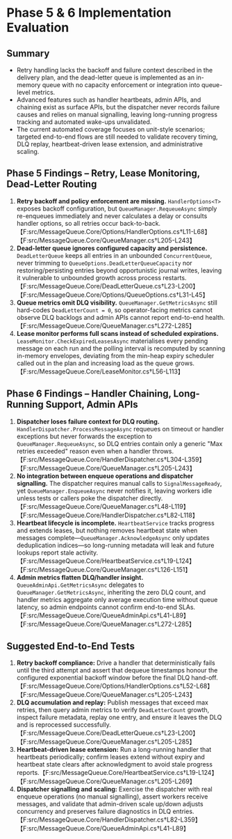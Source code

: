 # Phase 5 & 6 Implementation Evaluation

## Summary
- Retry handling lacks the backoff and failure context described in the delivery plan, and the dead-letter queue is implemented as an in-memory queue with no capacity enforcement or integration into queue-level metrics.
- Advanced features such as handler heartbeats, admin APIs, and chaining exist as surface APIs, but the dispatcher never records failure causes and relies on manual signalling, leaving long-running progress tracking and automated wake-ups unvalidated.
- The current automated coverage focuses on unit-style scenarios; targeted end-to-end flows are still needed to validate recovery timing, DLQ replay, heartbeat-driven lease extension, and administrative scaling.

## Phase 5 Findings – Retry, Lease Monitoring, Dead-Letter Routing
1. **Retry backoff and policy enforcement are missing.** `HandlerOptions<T>` exposes backoff configuration, but `QueueManager.RequeueAsync` simply re-enqueues immediately and never calculates a delay or consults handler options, so all retries occur back-to-back.【F:src/MessageQueue.Core/Options/HandlerOptions.cs†L11-L68】【F:src/MessageQueue.Core/QueueManager.cs†L205-L243】
2. **Dead-letter queue ignores configured capacity and persistence.** `DeadLetterQueue` keeps all entries in an unbounded `ConcurrentQueue`, never trimming to `QueueOptions.DeadLetterQueueCapacity` nor restoring/persisting entries beyond opportunistic journal writes, leaving it vulnerable to unbounded growth across process restarts.【F:src/MessageQueue.Core/DeadLetterQueue.cs†L23-L200】【F:src/MessageQueue.Core/Options/QueueOptions.cs†L31-L45】
3. **Queue metrics omit DLQ visibility.** `QueueManager.GetMetricsAsync` still hard-codes `DeadLetterCount = 0`, so operator-facing metrics cannot observe DLQ backlogs and admin APIs cannot report end-to-end health.【F:src/MessageQueue.Core/QueueManager.cs†L272-L285】
4. **Lease monitor performs full scans instead of scheduled expirations.** `LeaseMonitor.CheckExpiredLeasesAsync` materialises every pending message on each run and the polling interval is recomputed by scanning in-memory envelopes, deviating from the min-heap expiry scheduler called out in the plan and increasing load as the queue grows.【F:src/MessageQueue.Core/LeaseMonitor.cs†L56-L113】

## Phase 6 Findings – Handler Chaining, Long-Running Support, Admin APIs
1. **Dispatcher loses failure context for DLQ routing.** `HandlerDispatcher.ProcessMessageAsync` requeues on timeout or handler exceptions but never forwards the exception to `QueueManager.RequeueAsync`, so DLQ entries contain only a generic "Max retries exceeded" reason even when a handler throws.【F:src/MessageQueue.Core/HandlerDispatcher.cs†L304-L359】【F:src/MessageQueue.Core/QueueManager.cs†L205-L243】
2. **No integration between enqueue operations and dispatcher signalling.** The dispatcher requires manual calls to `SignalMessageReady`, yet `QueueManager.EnqueueAsync` never notifies it, leaving workers idle unless tests or callers poke the dispatcher directly.【F:src/MessageQueue.Core/QueueManager.cs†L48-L119】【F:src/MessageQueue.Core/HandlerDispatcher.cs†L82-L118】
3. **Heartbeat lifecycle is incomplete.** `HeartbeatService` tracks progress and extends leases, but nothing removes heartbeat state when messages complete—`QueueManager.AcknowledgeAsync` only updates deduplication indices—so long-running metadata will leak and future lookups report stale activity.【F:src/MessageQueue.Core/HeartbeatService.cs†L19-L124】【F:src/MessageQueue.Core/QueueManager.cs†L126-L151】
4. **Admin metrics flatten DLQ/handler insight.** `QueueAdminApi.GetMetricsAsync` delegates to `QueueManager.GetMetricsAsync`, inheriting the zero DLQ count, and handler metrics aggregate only average execution time without queue latency, so admin endpoints cannot confirm end-to-end SLAs.【F:src/MessageQueue.Core/QueueAdminApi.cs†L41-L89】【F:src/MessageQueue.Core/QueueManager.cs†L272-L285】

## Suggested End-to-End Tests
1. **Retry backoff compliance:** Drive a handler that deterministically fails until the third attempt and assert that dequeue timestamps honour the configured exponential backoff window before the final DLQ hand-off.【F:src/MessageQueue.Core/Options/HandlerOptions.cs†L52-L68】【F:src/MessageQueue.Core/QueueManager.cs†L205-L243】
2. **DLQ accumulation and replay:** Publish messages that exceed max retries, then query admin metrics to verify `DeadLetterCount` growth, inspect failure metadata, replay one entry, and ensure it leaves the DLQ and is reprocessed successfully.【F:src/MessageQueue.Core/DeadLetterQueue.cs†L23-L200】【F:src/MessageQueue.Core/QueueManager.cs†L205-L285】
3. **Heartbeat-driven lease extension:** Run a long-running handler that heartbeats periodically; confirm leases extend without expiry and heartbeat state clears after acknowledgment to avoid stale progress reports.【F:src/MessageQueue.Core/HeartbeatService.cs†L19-L124】【F:src/MessageQueue.Core/QueueManager.cs†L205-L269】
4. **Dispatcher signalling and scaling:** Exercise the dispatcher with real enqueue operations (no manual signalling), assert workers receive messages, and validate that admin-driven scale up/down adjusts concurrency and preserves failure diagnostics in DLQ entries.【F:src/MessageQueue.Core/HandlerDispatcher.cs†L82-L359】【F:src/MessageQueue.Core/QueueAdminApi.cs†L41-L89】
